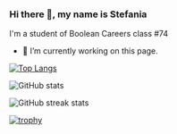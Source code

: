 ### Hi there 👋, my name is Stefania
I'm a student of Boolean Careers class #74 

- 🔭 I’m currently working on this page.  

[![Top Langs](https://github-readme-stats.vercel.app/api/top-langs/?username=StefaniaSperani&layout=compact&theme=vision-friendly-dark)](https://github.com/anuraghazra/github-readme-stats)

![GitHub stats](https://github-readme-stats.vercel.app/api?username=StefaniaSperani&show_icons=true&layout=compact&theme=vision-friendly-dark)  

![GitHub streak stats](https://streak-stats.demolab.com/?user=StefaniaSperani&theme=dark&background=000000)

[![trophy](https://github-profile-trophy.vercel.app/?username=StefaniaSperani&layout=compact&theme=vision-friendly-dark)](https://github.com/ryo-ma/github-profile-trophy)


